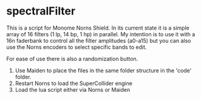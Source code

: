 # spectralFilter
This is a script for Monome Norns Shield. In its current state it is a simple array of 16 filters (1 lp, 14 bp, 1 hp) in parallel. My intention is to use it with a 16n faderbank to control all the filter amplitudes (a0-a15) but you can also use the Norns encoders to select specific bands to edit.

For ease of use there is also a randomization button.

1. Use Maiden to place the files in the same folder structure in the 'code' folder.
2. Restart Norns to load the SuperCollider engine
3. Load the lua script either via Norns or Maiden
